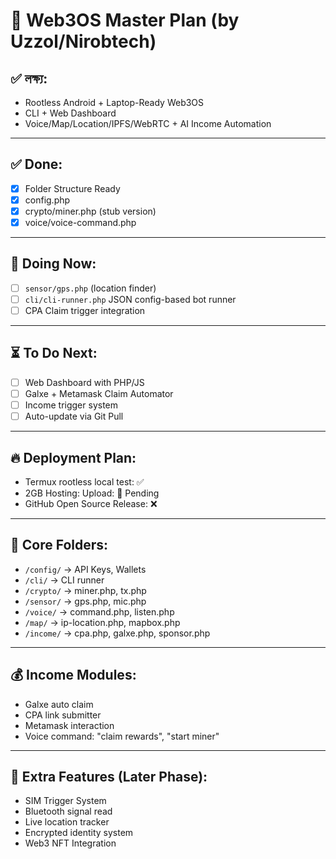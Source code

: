 # 🧠 Web3OS Master Plan (by Uzzol/Nirobtech)
## ✅ লক্ষ্য:
- Rootless Android + Laptop-Ready Web3OS
- CLI + Web Dashboard
- Voice/Map/Location/IPFS/WebRTC + AI Income Automation

---

## ✅ Done:
- [x] Folder Structure Ready
- [x] config.php
- [x] crypto/miner.php (stub version)
- [x] voice/voice-command.php

---

## 🚧 Doing Now:
- [ ] `sensor/gps.php` (location finder)
- [ ] `cli/cli-runner.php` JSON config-based bot runner
- [ ] CPA Claim trigger integration

---

## ⏳ To Do Next:
- [ ] Web Dashboard with PHP/JS
- [ ] Galxe + Metamask Claim Automator
- [ ] Income trigger system
- [ ] Auto-update via Git Pull

---

## 🔥 Deployment Plan:
- Termux rootless local test: ✅
- 2GB Hosting: Upload: 🔄 Pending
- GitHub Open Source Release: ❌

---

## 📁 Core Folders:
- `/config/` → API Keys, Wallets
- `/cli/` → CLI runner
- `/crypto/` → miner.php, tx.php
- `/sensor/` → gps.php, mic.php
- `/voice/` → command.php, listen.php
- `/map/` → ip-location.php, mapbox.php
- `/income/` → cpa.php, galxe.php, sponsor.php

---

## 💰 Income Modules:
- Galxe auto claim
- CPA link submitter
- Metamask interaction
- Voice command: "claim rewards", "start miner"

---

## 🧠 Extra Features (Later Phase):
- SIM Trigger System
- Bluetooth signal read
- Live location tracker
- Encrypted identity system
- Web3 NFT Integration
